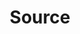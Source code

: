 ---
# -------------------------- #
#        CONTENT TYPE        #
# -------------------------- #

product-type: "connect"
content-type: "api-object"
endpoint: "sources"
order: 6


# -------------------------- #
#        OBJECT INFO         #
# -------------------------- #

title: "Source"
endpoint-url: "/sources"

description: "{{ api.core-objects.sources.description }}"
intro-short: "Create, update, pause, unpause, and delete data sources" # Used in the API functionality section of the docs

# -------------------------- #
#        VERSION INFO        #
# -------------------------- #

latest-version: "4"
versions:
  - number: "4"
    deprecated: false


# -------------------------- #
#      AVAILABLE METHODS     #
# -------------------------- #

available-methods:
  - id: "create-a-source"
    title: "Create a source"
    method: "post"
    short: "{{ site.data.connect.core-objects.sources.create.short | flatify }}"

  - id: "update-a-source"
    title: "Update a source"
    method: "put"
    short: "{{ site.data.connect.core-objects.sources.update.description | flatify }}"

  - id: "pause-a-source"
    title: "Pause a source"
    method: "put"
    short: "{{ api.core-objects.sources.pause.description | flatify }}"

  - id: "unpause-a-source"
    title: "Unpause a source"
    method: "put"
    short: "{{ api.core-objects.sources.unpause.description | flatify }}"

  - id: "retrieve-a-source"
    title: "Retrieve a source"
    method: "get"
    short: "{{ site.data.connect.core-objects.sources.retrieve.description | flatify }}"

  - id: "list-sources"
    title: "List all sources"
    method: "get"
    short: "{{ site.data.connect.core-objects.sources.list.description | flatify }}"

  - id: "delete-a-source"
    title: "Delete a source"
    method: "delete"
    short: "{{ site.data.connect.core-objects.sources.delete.description | flatify }}"

  - id: "generate-iapi-access-token"
    title: "Generate an Import API source access token"
    method: "post"
    short: "{{ site.data.connect.core-objects.sources.create-iapi-token.short | flatify }}"

  - id: "get-iapi-access-token-ids"
    title: "Get Import API access token IDs"
    method: "get"
    short: "{{ site.data.connect.core-objects.sources.create-iapi-token.short | flatify }}"

  - id: "revoke-iapi-access-token"
    title: "Revoke an Import API source access token"
    method: "delete"
    short: "{{ site.data.connect.core-objects.sources.get-iapi-access-token-ids.short | flatify }}"


# -------------------------- #
#      OBJECT ATTRIBUTES     #
# -------------------------- #

object-attributes:
  - name: "id"
    type: "integer"
    description: "The unique identifier for this source."

  - name: "properties"
    type: "object"
    sub-type: " source form properties"
    url: "{{ api.form-properties.source-forms.section }}"
    description: |
      Parameters for connecting to the source, excluding any sensitive credentials. The parameters must adhere to the `type` of source.

      **Note**: When included in responses, this object will contain the current values for the source's form properties. If an optional property (`is_required: false`) has not been provided, it will not be present in this object.

  - name: "updated_at"
    type: "timestamp"
    description: "The time at which the object was last updated."

  - name: "schedule"
    type: "object"
    sub-type: "schedule"
    url: "{{ site.data.connect.data-structures.schedule.section }}"
    description: |
      An object describing the replication schedule for the source.

      **Note**: This will be `null` if the source is paused or has been deleted.

  - name: "check_job_name"
    type: "string"
    description: "The name of the last connection check job that ran for the source."

  - name: "name"
    type: "string"
    description: "{{ connect.common.attributes.name }}"

  - name: "type"
    type: "string"
    description: "The source type."

  - name: "deleted_at"
    type: "timestamp"
    description: "The time at which the source object was deleted."

  - name: "system_paused_at"
    type: "timestamp"
    description: "If the connection was paused by the system, the time the pause began. Otherwise, or if the connection is active, this will be `null`."

  - name: "stitch_client_id"
    type: "integer"
    description: "The ID of the Stitch client account associated with the source."

  - name: "paused_at"
    type: "timestamp"
    description: "If the connection was paused by the user, the time the pause began. Otherwise, or if the connection is active, this will be `null."

  - name: "display_name"
    type: "string"
    description: "The display name of the source connection."

  - name: "created_at"
    type: "timestamp"
    description: "The time at which the source object was created."

  - name: "report_card"
    type: "object"
    sub-type: "source report card"
    url: "{{ api.data-structures.report-cards.source.section }}"
    description: "A description of the source's configuration state."


# -------------------------- #
#           EXAMPLES         #
# -------------------------- #

  - name: "updated_at"
    type: "timestamp"
    description: "The time at which the object was last updated."
---